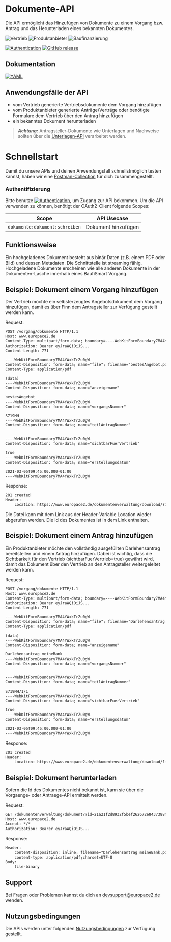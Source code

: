 # Dokumente-API
Die API ermöglicht das Hinzufügen von Dokumente zu einem Vorgang bzw. Antrag und das Herunterladen eines bekannten Dokumentes.

![Vertrieb](https://img.shields.io/badge/-Vertrieb-lightblue)
![Produktanbieter](https://img.shields.io/badge/-Produktanbieter-lightblue)
![Baufinanzierung](https://img.shields.io/badge/-Baufinanzierung-lightblue)

[![Authentication](https://img.shields.io/badge/Auth-OAuth2-green)](https://github.com/europace/authorization-api)
[![GitHub release](https://img.shields.io/github/v/release/europace/baufismart-ereignisse-api)](https://github.com/europace/baufismart-dokumente-api/releases)

## Dokumentation
[![YAML](https://img.shields.io/badge/OAS-YAML-lightgrey)](https://raw.githubusercontent.com/europace/baufismartdokumente-api/master/dokumente-openapi.yaml)

## Anwendungsfälle der API
- vom Vertrieb generierte Vertriebsdokumente dem Vorgang hinzufügen
- vom Produktanbieter generierte Anträge/Verträge oder benötigte Formulare dem Vertrieb über den Antrag hinzufügen
- ein bekanntes Dokument herunterladen


> **_Achtung:_**  Antragsteller-Dokumente wie Unterlagen und Nachweise sollten über die [Unterlagen-API](https://docs.api.europace.de/baufinanzierung/unterlagen/unterlagen-api/) verarbeitet werden.


# Schnellstart
Damit du unsere APIs und deinen Anwendungsfall schnellstmöglich testen kannst, haben wir eine [Postman-Collection](https://docs.api.europace.de/baufinanzierung/schnellstart/) für dich zusammengestellt.

### Authentifizierung
Bitte benutze [![Authentication](https://img.shields.io/badge/Auth-OAuth2-green)](https://docs.api.europace.de/baufinanzierung/authentifizierung/), um Zugang zur API bekommen. Um die API verwenden zu können, benötigt der OAuth2-Client folgende Scopes:

| Scope                                  | API Usecase                                   |
|----------------------------------------|-----------------------------------------------|
| `dokumente:dokument:schreiben`         | Dokument hinzufügen                           |


## Funktionsweise
Ein hochgeladenes Dokument besteht aus binär Daten (z.B. einem PDF oder Bild) und dessen Metadaten. Die Schnittstelle ist streaming fähig. Hochgeladene Dokumente erscheinen wie alle anderen Dokumente in der Dokumenten-Lasche innerhalb eines BaufiSmart Vorgang.

## Beispiel: Dokument einem Vorgang hinzufügen

Der Vertrieb möchte ein selbsterzeugtes Angebotsdokument dem Vorgang hinzufügen, damit es über Finn dem Antragsteller zur Verfügung gestellt werden kann.

Request:
``` html
POST /vorgang/dokumente HTTP/1.1
Host: www.europace2.de
Content-Type: multipart/form-data; boundary=----WebKitFormBoundary7MA4YWxkTrZu0gW
Authorization: Bearer eyJraWQiOiJS...
Content-Length: 771

----WebKitFormBoundary7MA4YWxkTrZu0gW
Content-Disposition: form-data; name="file"; filename="bestesAngebot.pdf"
Content-Type: application/pdf

(data)
----WebKitFormBoundary7MA4YWxkTrZu0gW
Content-Disposition: form-data; name="anzeigename"

bestesAngebot
----WebKitFormBoundary7MA4YWxkTrZu0gW
Content-Disposition: form-data; name="vorgangsNummer"

S719MH
----WebKitFormBoundary7MA4YWxkTrZu0gW
Content-Disposition: form-data; name="teilAntragNummer"


----WebKitFormBoundary7MA4YWxkTrZu0gW
Content-Disposition: form-data; name="sichtbarFuerVertrieb"

true
----WebKitFormBoundary7MA4YWxkTrZu0gW
Content-Disposition: form-data; name="erstellungsdatum"

2021-03-05T09:45:00.000-01:00
----WebKitFormBoundary7MA4YWxkTrZu0gW
```

Response: 
``` html
201 created
Header: 
    Location: https://www.europace2.de/dokumentenverwaltung/download/?id=21a21f2d8932f5bef262672e8437388f12b0543d8a6a5fbbb1d99999672a3a4829f24a7c2c04461f806d9ad6b05730e2271407b28d6d1740960c24d4fb7f2a05
```

Die Datei kann mit dem Link aus der Header-Variable Location wieder abgerufen werden. Die Id des Dokumentes ist in dem Link enthalten.

## Beispiel: Dokument einem Antrag hinzufügen

Ein Produktanbieter möchte den vollständig ausgefüllten Darlehensantrag bereitstellen und einem Antrag hinzufügen. Dabei ist wichtig, dass die Sichtbarkeit für den Vertrieb (sichtbarFuerVertrieb=true) gewährt wird, damit das Dokument über den Vertrieb an den Antragsteller weitergeleitet werden kann. 

Request:
``` html
POST /vorgang/dokumente HTTP/1.1
Host: www.europace2.de
Content-Type: multipart/form-data; boundary=----WebKitFormBoundary7MA4YWxkTrZu0gW
Authorization: Bearer eyJraWQiOiJS...
Content-Length: 771

----WebKitFormBoundary7MA4YWxkTrZu0gW
Content-Disposition: form-data; name="file"; filename="Darlehensantrag meineBank.pdf"
Content-Type: application/pdf

(data)
----WebKitFormBoundary7MA4YWxkTrZu0gW
Content-Disposition: form-data; name="anzeigename"

Darlehensantrag meineBank
----WebKitFormBoundary7MA4YWxkTrZu0gW
Content-Disposition: form-data; name="vorgangsNummer"


----WebKitFormBoundary7MA4YWxkTrZu0gW
Content-Disposition: form-data; name="teilAntragNummer"

S719MH/1/1
----WebKitFormBoundary7MA4YWxkTrZu0gW
Content-Disposition: form-data; name="sichtbarFuerVertrieb"

true
----WebKitFormBoundary7MA4YWxkTrZu0gW
Content-Disposition: form-data; name="erstellungsdatum"

2021-03-05T09:45:00.000-01:00
----WebKitFormBoundary7MA4YWxkTrZu0gW
```

Response: 
``` html
201 created
Header: 
    Location: https://www.europace2.de/dokumentenverwaltung/download/?id=21a21f2d8932f5bef262672e8437388f12b0543d8b6a2fbbb1e99999672a3a4829f24a7c2c04461f806d9ad6b05730e2271407b28d6d1740960c24d4fb7f2a05
```

## Beispiel: Dokument herunterladen

Sofern die Id des Dokumentes nicht bekannt ist, kann sie über die Vorgaenge- oder Antraege-API ermittelt werden.

Request:
```html
GET /dokumentenverwaltung/dokument/?id=21a21f2d8932f5bef262672e8437388f12b0543d8b6a2fbbb1e99999672a3a4829f24a7c2c04461f806d9ad6b05730e2271407b28d6d1740960c24d4fb7f2a05 HTTP/1.1
Host: www.europace2.de
Accept: */*
Authorization: Bearer eyJraWQiOiJS...
``` 

Response:
```html
Header:
    content-disposition: inline; filename="Darlehensantrag meineBank.pdf"
    content-type: application/pdf;charset=UTF-8
Body:
    file-binary
``` 

## Support
Bei Fragen oder Problemen kannst du dich an devsupport@europace2.de wenden.

## Nutzungsbedingungen
Die APIs werden unter folgenden [Nutzungsbedingungen](https://docs.api.europace.de/nutzungsbedingungen/) zur Verfügung gestellt.
